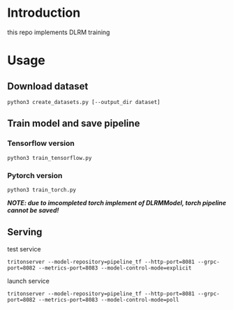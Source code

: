 # Introduction

this repo implements DLRM training

# Usage

## Download dataset

```shell
python3 create_datasets.py [--output_dir dataset]
```

## Train model and save pipeline

### Tensorflow version

```shell
python3 train_tensorflow.py
```

### Pytorch version

```shell
python3 train_torch.py
```

***NOTE: due to imcompleted torch implement of DLRMModel, torch pipeline cannot be saved!***

## Serving

test service

```shell
tritonserver --model-repository=pipeline_tf --http-port=8081 --grpc-port=8082 --metrics-port=8083 --model-control-mode=explicit
```

launch service

```shell
tritonserver --model-repository=pipeline_tf --http-port=8081 --grpc-port=8082 --metrics-port=8083 --model-control-mode=poll
```
